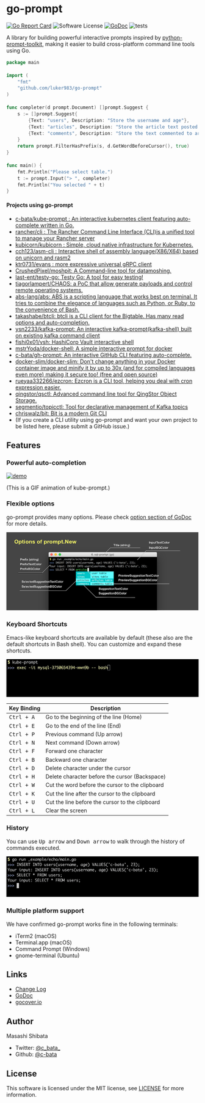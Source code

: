 # go-prompt

[![Go Report Card](https://goreportcard.com/badge/github.com/luker983/go-prompt)](https://goreportcard.com/report/github.com/luker983/go-prompt)
![Software License](https://img.shields.io/badge/license-MIT-brightgreen.svg?style=flat-square)
[![GoDoc](https://godoc.org/github.com/luker983/go-prompt?status.svg)](https://godoc.org/github.com/luker983/go-prompt) 
![tests](https://github.com/luker983/go-prompt/workflows/tests/badge.svg)

A library for building powerful interactive prompts inspired by [python-prompt-toolkit](https://github.com/jonathanslenders/python-prompt-toolkit),
making it easier to build cross-platform command line tools using Go.

```go
package main

import (
	"fmt"
	"github.com/luker983/go-prompt"
)

func completer(d prompt.Document) []prompt.Suggest {
	s := []prompt.Suggest{
		{Text: "users", Description: "Store the username and age"},
		{Text: "articles", Description: "Store the article text posted by user"},
		{Text: "comments", Description: "Store the text commented to articles"},
	}
	return prompt.FilterHasPrefix(s, d.GetWordBeforeCursor(), true)
}

func main() {
	fmt.Println("Please select table.")
	t := prompt.Input("> ", completer)
	fmt.Println("You selected " + t)
}
```

#### Projects using go-prompt

* [c-bata/kube-prompt : An interactive kubernetes client featuring auto-complete written in Go.](https://github.com/c-bata/kube-prompt)
* [rancher/cli : The Rancher Command Line Interface (CLI)is a unified tool to manage your Rancher server](https://github.com/rancher/cli)
* [kubicorn/kubicorn : Simple, cloud native infrastructure for Kubernetes.](https://github.com/kubicorn/kubicorn)
* [cch123/asm-cli : Interactive shell of assembly language(X86/X64) based on unicorn and rasm2](https://github.com/cch123/asm-cli)
* [ktr0731/evans : more expressive universal gRPC client](https://github.com/ktr0731/evans)
* [CrushedPixel/moshpit: A Command-line tool for datamoshing.](https://github.com/CrushedPixel/moshpit)
* [last-ent/testy-go: Testy Go: A tool for easy testing!](https://github.com/last-ent/testy-go)
* [tiagorlampert/CHAOS: a PoC that allow generate payloads and control remote operating systems.](https://github.com/tiagorlampert/CHAOS)
* [abs-lang/abs: ABS is a scripting language that works best on terminal. It tries to combine the elegance of languages such as Python, or Ruby, to the convenience of Bash.](https://github.com/abs-lang/abs)
* [takashabe/btcli: btcli is a CLI client for the Bigtable. Has many read options and auto-completion.](https://github.com/takashabe/btcli)
* [ysn2233/kafka-prompt: An interactive kafka-prompt(kafka-shell) built on existing kafka command client](https://github.com/ysn2233/kafka-prompt)
* [fishi0x01/vsh: HashiCorp Vault interactive shell](https://github.com/fishi0x01/vsh)
* [mstrYoda/docker-shell: A simple interactive prompt for docker](https://github.com/mstrYoda/docker-shell)
* [c-bata/gh-prompt: An interactive GitHub CLI featuring auto-complete.](https://github.com/c-bata/gh-prompt)
* [docker-slim/docker-slim: Don't change anything in your Docker container image and minify it by up to 30x (and for compiled languages even more) making it secure too! (free and open source)](https://github.com/docker-slim/docker-slim)
* [rueyaa332266/ezcron: Ezcron is a CLI tool, helping you deal with cron expression easier.](https://github.com/rueyaa332266/ezcron)
* [qingstor/qsctl: Advanced command line tool for QingStor Object Storage.](https://github.com/qingstor/qsctl)
* [segmentio/topicctl: Tool for declarative management of Kafka topics](https://github.com/segmentio/topicctl)
* [chriswalz/bit: Bit is a modern Git CLI](https://github.com/chriswalz/bit)
* (If you create a CLI utility using go-prompt and want your own project to be listed here, please submit a GitHub issue.)

## Features

### Powerful auto-completion

[![demo](https://github.com/c-bata/assets/raw/master/go-prompt/kube-prompt.gif)](https://github.com/c-bata/kube-prompt)

(This is a GIF animation of kube-prompt.)

### Flexible options

go-prompt provides many options. Please check [option section of GoDoc](https://godoc.org/github.com/luker983/go-prompt#Option) for more details.

[![options](https://github.com/c-bata/assets/raw/master/go-prompt/prompt-options.png)](#flexible-options)

### Keyboard Shortcuts

Emacs-like keyboard shortcuts are available by default (these also are the default shortcuts in Bash shell).
You can customize and expand these shortcuts.

[![keyboard shortcuts](https://github.com/c-bata/assets/raw/master/go-prompt/keyboard-shortcuts.gif)](#keyboard-shortcuts)

Key Binding          | Description
---------------------|---------------------------------------------------------
<kbd>Ctrl + A</kbd>  | Go to the beginning of the line (Home)
<kbd>Ctrl + E</kbd>  | Go to the end of the line (End)
<kbd>Ctrl + P</kbd>  | Previous command (Up arrow)
<kbd>Ctrl + N</kbd>  | Next command (Down arrow)
<kbd>Ctrl + F</kbd>  | Forward one character
<kbd>Ctrl + B</kbd>  | Backward one character
<kbd>Ctrl + D</kbd>  | Delete character under the cursor
<kbd>Ctrl + H</kbd>  | Delete character before the cursor (Backspace)
<kbd>Ctrl + W</kbd>  | Cut the word before the cursor to the clipboard
<kbd>Ctrl + K</kbd>  | Cut the line after the cursor to the clipboard
<kbd>Ctrl + U</kbd>  | Cut the line before the cursor to the clipboard
<kbd>Ctrl + L</kbd>  | Clear the screen

### History

You can use <kbd>Up arrow</kbd> and <kbd>Down arrow</kbd> to walk through the history of commands executed.

[![History](https://github.com/c-bata/assets/raw/master/go-prompt/history.gif)](#history)

### Multiple platform support

We have confirmed go-prompt works fine in the following terminals:

* iTerm2 (macOS)
* Terminal.app (macOS)
* Command Prompt (Windows)
* gnome-terminal (Ubuntu)

## Links

* [Change Log](./CHANGELOG.md)
* [GoDoc](http://godoc.org/github.com/luker983/go-prompt)
* [gocover.io](https://gocover.io/github.com/luker983/go-prompt)

## Author

Masashi Shibata

* Twitter: [@c\_bata\_](https://twitter.com/c_bata_/)
* Github: [@c-bata](https://github.com/c-bata/)

## License

This software is licensed under the MIT license, see [LICENSE](./LICENSE) for more information.

